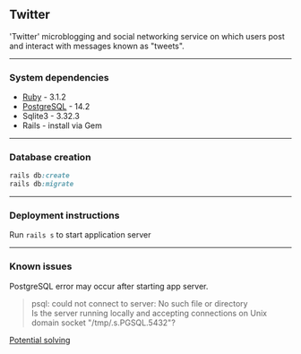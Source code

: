 Twitter
---

'Twitter'  microblogging and social networking service 
on which users post and interact with messages known as "tweets".

---
### System dependencies
* [Ruby](https://www.ruby-lang.org/ru/downloads/) - 3.1.2
* [PostgreSQL](https://www.postgresql.org/download/) - 14.2
* Sqlite3 - 3.32.3
* Rails - install via Gem

---
### Database creation
```ruby
rails db:create
rails db:migrate
```

---
### Deployment instructions
Run `rails s` to start application server

---
### Known issues
PostgreSQL error may occur after starting app server.
> psql: could not connect to server: No such file or directory <br>
Is the server running locally and accepting
connections on Unix domain socket "/tmp/.s.PGSQL.5432"?

[Potential solving](https://stackoverflow.com/questions/13410686/postgres-could-not-connect-to-server)